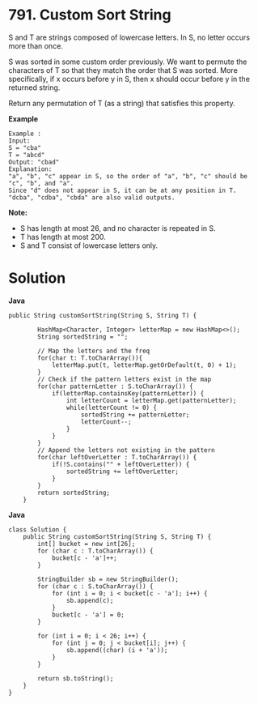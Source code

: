 # 791. Custom Sort String

S and T are strings composed of lowercase letters. In S, no letter occurs more than once.

S was sorted in some custom order previously. We want to permute the characters of T so that they match the order that S was sorted. More specifically, if x occurs before y in S, then x should occur before y in the returned string.

Return any permutation of T (as a string) that satisfies this property.

**Example**
```
Example :
Input: 
S = "cba"
T = "abcd"
Output: "cbad"
Explanation: 
"a", "b", "c" appear in S, so the order of "a", "b", "c" should be "c", "b", and "a". 
Since "d" does not appear in S, it can be at any position in T. "dcba", "cdba", "cbda" are also valid outputs.
```

**Note:**

- S has length at most 26, and no character is repeated in S.
- T has length at most 200.
- S and T consist of lowercase letters only.
# Solution
**Java**
```
public String customSortString(String S, String T) {
        
        HashMap<Character, Integer> letterMap = new HashMap<>();
        String sortedString = "";
        
        // Map the letters and the freq
        for(char t: T.toCharArray()){
            letterMap.put(t, letterMap.getOrDefault(t, 0) + 1);
        }
        // Check if the pattern letters exist in the map
        for(char patternLetter : S.toCharArray()) {
            if(letterMap.containsKey(patternLetter)) {
                int letterCount = letterMap.get(patternLetter);
                while(letterCount != 0) {
                    sortedString += patternLetter;
                    letterCount--;
                }
            }
        }
        // Append the letters not existing in the pattern
        for(char leftOverLetter : T.toCharArray()) {
            if(!S.contains("" + leftOverLetter)) {
                sortedString += leftOverLetter;
            }
        }
        return sortedString;
    }
```

**Java**
```
class Solution {
    public String customSortString(String S, String T) {
        int[] bucket = new int[26];
        for (char c : T.toCharArray()) {
            bucket[c - 'a']++;
        }
        
        StringBuilder sb = new StringBuilder();
        for (char c : S.toCharArray()) {
            for (int i = 0; i < bucket[c - 'a']; i++) {
                sb.append(c);
            }
            bucket[c - 'a'] = 0;
        }
        
        for (int i = 0; i < 26; i++) {
            for (int j = 0; j < bucket[i]; j++) {
                sb.append((char) (i + 'a'));
            }
        }
        
        return sb.toString();
    }
}
```
